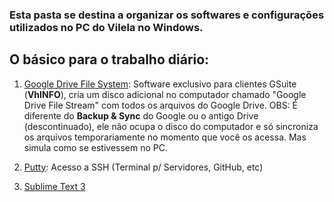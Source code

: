 ### Esta pasta se destina a organizar os softwares e configurações utilizados no PC do Vilela no Windows.

## O básico para o trabalho diário:
 1.   [Google Drive File System](https://dl.google.com/drive-file-stream/GoogleDriveFSSetup.exe): Software exclusivo para clientes GSuite (**VhINFO**), cria um disco adicional no computador chamado "Google Drive File Stream" com todos os arquivos do Google Drive. OBS: É diferente do **Backup & Sync** do Google ou o antigo Drive (descontinuado), ele não ocupa o disco do computador e só sincroniza os arquivos temporariamente no momento que você os acessa. Mas simula como se estivessem no PC.

2. [Putty](https://www.putty.org/):  Acesso a SSH (Terminal p/ Servidores, GitHub, etc)

3. [Sublime Text 3](https://www.sublimetext.com/)
<!--stackedit_data:
eyJoaXN0b3J5IjpbMTMxODAwOTIsMTEyNDYyOTE0MCwtMTY3OD
c3OTMyNl19
-->